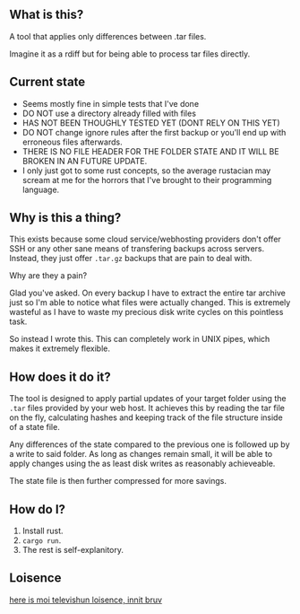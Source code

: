 What is this?
-------------

A tool that applies only differences between .tar files.

Imagine it as a rdiff but for being able to process tar files directly.

Current state
-------------

 - Seems mostly fine in simple tests that I've done
 - DO NOT use a directory already filled with files
 - HAS NOT BEEN THOUGHLY TESTED YET (DONT RELY ON THIS YET)
 - DO NOT change ignore rules after the first backup or you'll end up with
 erroneous files afterwards.
 - THERE IS NO FILE HEADER FOR THE FOLDER STATE AND IT WILL BE BROKEN IN AN
 FUTURE UPDATE.
 - I only just got to some rust concepts, so the average rustacian may scream at
 me for the horrors that I've brought to their programming language.

Why is this a thing?
--------------------

This exists because some cloud service/webhosting providers don't offer SSH
or any other sane means of transfering backups across servers. Instead, they
just offer ``.tar.gz`` backups that are pain to deal with.

Why are they a pain? 

Glad you've asked. On every backup I have to extract the entire tar archive
just so I'm able to notice what files were actually changed. This is extremely
wasteful as I have to waste my precious disk write cycles on this pointless task.

So instead I wrote this. This can completely work in UNIX pipes, which makes it
extremely flexible.

How does it do it?
------------------

The tool is designed to apply partial updates of your target folder using the
``.tar`` files provided by your web host. It achieves this by reading the tar
file on the fly, calculating hashes and keeping track of the file structure
inside of a state file.

Any differences of the state compared to the previous one is followed up by a
write to said folder. As long as changes remain small, it will be able to apply
changes using the as least disk writes as reasonably achieveable.

The state file is then further compressed for more savings.

How do I?
---------

1. Install rust.
2. ``cargo run``.
3. The rest is self-explanitory.

Loisence
--------

[here is moi televishun loisence, innit bruv](LICENSE)

